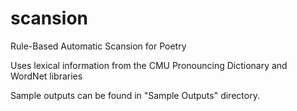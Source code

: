 # scansion
Rule-Based Automatic Scansion for Poetry

Uses lexical information from the CMU Pronouncing Dictionary and WordNet libraries

Sample outputs can be found in "Sample Outputs" directory.
